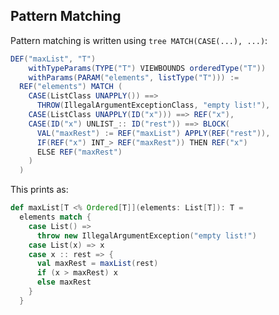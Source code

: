 Pattern Matching
----------------

Pattern matching is written using `tree MATCH(CASE(...), ...)`:

```scala
DEF("maxList", "T")
    withTypeParams(TYPE("T") VIEWBOUNDS orderedType("T"))
    withParams(PARAM("elements", listType("T"))) :=
  REF("elements") MATCH (
    CASE(ListClass UNAPPLY()) ==>
      THROW(IllegalArgumentExceptionClass, "empty list!"),
    CASE(ListClass UNAPPLY(ID("x"))) ==> REF("x"),
    CASE(ID("x") UNLIST_:: ID("rest")) ==> BLOCK(
      VAL("maxRest") := REF("maxList") APPLY(REF("rest")),
      IF(REF("x") INT_> REF("maxRest")) THEN REF("x")
      ELSE REF("maxRest") 
    )
  )
```

This prints as:

```scala
def maxList[T <% Ordered[T]](elements: List[T]): T =
  elements match {
    case List() =>
      throw new IllegalArgumentException("empty list!")
    case List(x) => x
    case x :: rest => {
      val maxRest = maxList(rest)
      if (x > maxRest) x
      else maxRest
    }
  }
```
